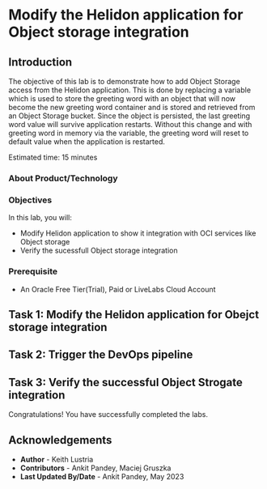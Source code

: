 # Modify the Helidon application for Object storage integration 

## Introduction

The objective of this lab is to demonstrate how to add Object Storage access from the Helidon application. This is done by replacing a variable which is used to store the greeting word with an object that will now become the new greeting word container and is stored and retrieved from an Object Storage bucket. Since the object is persisted, the last greeting word value will survive application restarts. Without this change and with greeting word in memory via the variable, the greeting word will reset to default value when the application is restarted.

Estimated time: 15 minutes

### About Product/Technology



### Objectives

In this lab, you will:

* Modify Helidon application to show it integration with OCI services like Object storage
* Verify the sucessfull Object storage integration

### Prerequisite

* An Oracle Free Tier(Trial), Paid or LiveLabs Cloud Account

## Task 1: Modify the Helidon application for  Obejct storage integration



## Task 2: Trigger the DevOps pipeline



## Task 3: Verify the successful Object Strogate integration

Congratulations! You have successfully completed the labs.

## Acknowledgements

* **Author** -  Keith Lustria
* **Contributors** - Ankit Pandey, Maciej Gruszka
* **Last Updated By/Date** - Ankit Pandey, May 2023
